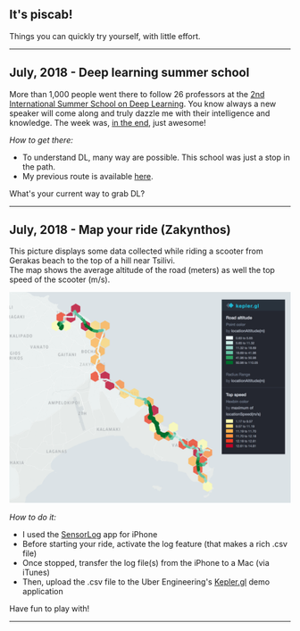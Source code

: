 ## It's piscab!

Things you can quickly try yourself, with little effort.  

---

## July, 2018 - Deep learning summer school 
  
More than 1,000 people went there to follow 26 professors at the [2nd International Summer School on Deep Learning](http://grammars.grlmc.com/DeepLearn2018/). You know always a new speaker will come along and truly dazzle me with their intelligence and knowledge. The week was, [in the end](https://github.com/piscab/piscab.github.io/blob/master/2018_07_Genova/_DL2018.pdf), just awesome!  
        
_How to get there:_ 
* To understand DL, many way are possible. This school was just a stop in the path. 
* My previous route is available [here](2018_07_Genova/AccompList.md). 

What's your current way to grab DL?

---

## July, 2018 - Map your ride (Zakynthos)  

This picture displays some data collected while riding a scooter from Gerakas beach to the top of a hill near Tsilivi.   
The map shows the average altitude of the road (meters) as well the top speed of the scooter (m/s).  

![Image](2018_07_Zante/DayTrip.png)  

_How to do it:_ 
* I used the [SensorLog](https://itunes.apple.com/us/app/sensorlog/id388014573?mt=8) app for iPhone
* Before starting your ride, activate the log feature (that makes a rich .csv file)
* Once stopped, transfer the log file(s) from the iPhone to a Mac (via iTunes)
* Then, upload the .csv file to the Uber Engineering's [Kepler.gl](https://uber.github.io/kepler.gl) demo application 

Have fun to play with!  

---
